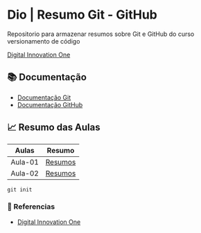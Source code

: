 # Dio | Resumo Git - GitHub

Repositorio para armazenar resumos sobre Git e GitHub
 do curso versionamento de código

 [Digital Innovation One](https://www.dio.me/)

## 📚 Documentação

- [Documentação Git](https://git-scm.com/doc)
- [Documentação GitHub](https://docs.github.com/pt)

## 📈 Resumo das Aulas


 | Aulas | Resumo|
  |-------| -----|
|Aula-01| [Resumos]()|
|Aula-02|[Resumos]()|


```
git init
```
### 🔎 Referencias

- [Digital Innovation One]()

